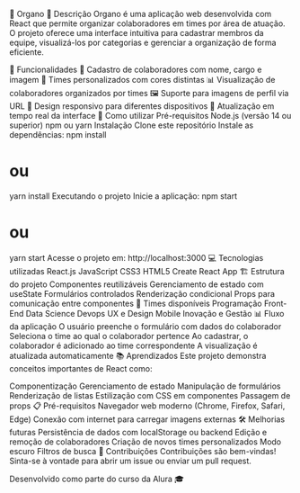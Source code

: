 🏢 Organo
📝 Descrição
Organo é uma aplicação web desenvolvida com React que permite organizar colaboradores em times por área de atuação. O projeto oferece uma interface intuitiva para cadastrar membros da equipe, visualizá-los por categorias e gerenciar a organização de forma eficiente.

🚀 Funcionalidades
👥 Cadastro de colaboradores com nome, cargo e imagem
🎨 Times personalizados com cores distintas
📊 Visualização de colaboradores organizados por times
🖼️ Suporte para imagens de perfil via URL
📱 Design responsivo para diferentes dispositivos
🔄 Atualização em tempo real da interface
🔧 Como utilizar
Pré-requisitos
Node.js (versão 14 ou superior)
npm ou yarn
Instalação
Clone este repositório
Instale as dependências:
npm install
# ou
yarn install
Executando o projeto
Inicie a aplicação:
npm start
# ou
yarn start
Acesse o projeto em: http://localhost:3000
💻 Tecnologias utilizadas
React.js
JavaScript
CSS3
HTML5
Create React App
🏗️ Estrutura do projeto
Componentes reutilizáveis
Gerenciamento de estado com useState
Formulários controlados
Renderização condicional
Props para comunicação entre componentes
🎯 Times disponíveis
Programação
Front-End
Data Science
Devops
UX e Design
Mobile
Inovação e Gestão
📊 Fluxo da aplicação
O usuário preenche o formulário com dados do colaborador
Seleciona o time ao qual o colaborador pertence
Ao cadastrar, o colaborador é adicionado ao time correspondente
A visualização é atualizada automaticamente
📚 Aprendizados
Este projeto demonstra conceitos importantes de React como:

Componentização
Gerenciamento de estado
Manipulação de formulários
Renderização de listas
Estilização com CSS em componentes
Passagem de props
📋 Pré-requisitos
Navegador web moderno (Chrome, Firefox, Safari, Edge)
Conexão com internet para carregar imagens externas
🛠️ Melhorias futuras
Persistência de dados com localStorage ou backend
Edição e remoção de colaboradores
Criação de novos times personalizados
Modo escuro
Filtros de busca
🤝 Contribuições
Contribuições são bem-vindas! Sinta-se à vontade para abrir um issue ou enviar um pull request.

Desenvolvido como parte do curso da Alura 🎓